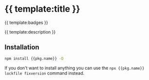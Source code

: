 # {{ template:title }}
{{ template:badges }}

{{ template:description }}

## Installation

```bash
npm install {{pkg.name}} -D
```

If you don't want to install anything you can use the `npx {{pkg.name}} lockfile fixversion` command instead.

